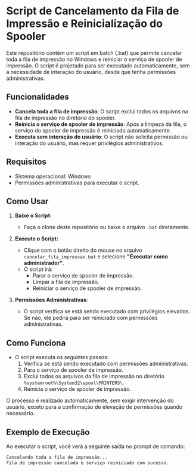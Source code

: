 # Script de Cancelamento da Fila de Impressão e Reinicialização do Spooler

Este repositório contém um script em batch (.bat) que permite cancelar toda a fila de impressão no Windows e reiniciar o serviço de spooler de impressão. O script é projetado para ser executado automaticamente, sem a necessidade de interação do usuário, desde que tenha permissões administrativas.

## Funcionalidades

- **Cancela toda a fila de impressão**: O script exclui todos os arquivos na fila de impressão no diretório do spooler.
- **Reinicia o serviço de spooler de impressão**: Após a limpeza da fila, o serviço do spooler de impressão é reiniciado automaticamente.
- **Executa sem interação do usuário**: O script não solicita permissão ou interação do usuário, mas requer privilégios administrativos.

## Requisitos

- Sistema operacional: Windows
- Permissões administrativas para executar o script.

## Como Usar

1. **Baixe o Script:**
   - Faça o clone deste repositório ou baixe o arquivo `.bat` diretamente.

2. **Execute o Script:**
   - Clique com o botão direito do mouse no arquivo `cancelar_fila_impressao.bat` e selecione **"Executar como administrador"**.
   - O script irá:
     - Parar o serviço de spooler de impressão.
     - Limpar a fila de impressão.
     - Reiniciar o serviço de spooler de impressão.

3. **Permissões Administrativas**:
   - O script verifica se está sendo executado com privilégios elevados. Se não, ele pedirá para ser reiniciado com permissões administrativas.

## Como Funciona

- O script executa os seguintes passos:
  1. Verifica se está sendo executado com permissões administrativas.
  2. Para o serviço de spooler de impressão.
  3. Exclui todos os arquivos da fila de impressão no diretório `%systemroot%\System32\spool\PRINTERS\`.
  4. Reinicia o serviço de spooler de impressão.

O processo é realizado automaticamente, sem exigir intervenção do usuário, exceto para a confirmação de elevação de permissões quando necessário.

## Exemplo de Execução

Ao executar o script, você verá a seguinte saída no prompt de comando:

```bash
Cancelando toda a fila de impressão...
Fila de impressão cancelada e serviço reiniciado com sucesso.
